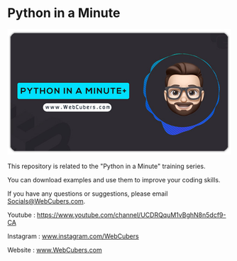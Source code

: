 # Python in a Minute

<p align="center"><a href="https://www.WebCubers.com" target="_blank" rel="noopener noreferrer"><img src="repo/cover.jpg" alt="WebCubers - Python in a Minute Cover"></a></p>

This repository is related to the "Python in a Minute" training series.

You can download examples and use them to improve your coding skills.

If you have any questions or suggestions, please email Socials@WebCubers.com.

Youtube : https://www.youtube.com/channel/UCDRQquM1vBghN8n5dcf9-CA

Instagram : www.instagram.com/WebCubers

Website : www.WebCubers.com